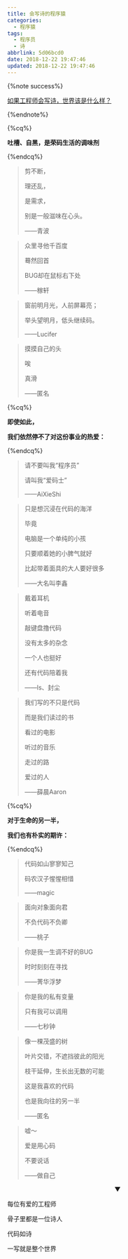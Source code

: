 ```yaml
---
title: 会写诗的程序猿
categories:
  - 程序猿
tags:
  - 程序员
  - 诗
abbrlink: 5d06bcd0
date: 2018-12-22 19:47:46
updated: 2018-12-22 19:47:46
---
```


{%note success%}

[如果工程师会写诗，世界该是什么样？](https://mp.weixin.qq.com/s/5tpXDSCuDyRmH-3VKlD9bw)

{%endnote%}

<!--more-->



{%cq%}

**吐槽、自黑，是荣码生活的调味剂**

{%endcq%}



> 剪不断，
>
> 理还乱，
>
> 是需求，
>
> 别是一般滋味在心头。
>
> ——青波



> 众里寻他千百度
>
> 蓦然回首
>
> BUG却在鼠标右下处
>
> ——稼轩
>



> 窗前明月光，人前屏幕亮；
>
> 举头望明月，低头继续码。
>
> ——Lucifer
>



> 摸摸自己的头
>
> 唉
>
> 真滑
>
> ——匿名



{%cq%}

**即使如此，**

**我们依然停不了对这份事业的热爱：**

{%endcq%}



> 请不要叫我“程序员”
>
> 请叫我“爱码士”
>
> ——AiXieShi



> 只是想沉浸在代码的海洋
>
> 毕竟
>
> 电脑是一个单纯的小孩
>
> 只要顺着她的小脾气就好
>
> 比起带着面具的大人要好很多
>
> ——大名叫李鑫



> 戴着耳机
>
> 听着电音
>
> 敲键盘撸代码
>
> 没有太多的杂念
>
> 一个人也挺好
>
> 还有代码陪着我
>
> ——ls、封尘



> 我们写的不只是代码
>
> 而是我们读过的书
>
> 看过的电影
>
> 听过的音乐
>
> 走过的路
>
> 爱过的人
>
> ——薛晨Aaron
>



{%cq%}

**对于生命的另一半，**

**我们也有朴实的期许：**

{%endcq%}



> 代码如山寥寥知己
>
> 码农汉子惺惺相惜
>
> ——magic



> 面向对象面向君
>
> 不负代码不负卿
>
> ——桃子



> 你是我一生调不好的BUG
>
> 时时刻刻在寻找
>
> ——菁华浮梦
>



> 你是我的私有变量
>
> 只有我可以调用
>
> ——七秒钟



> 像一棵茂盛的树
>
> 叶片交错，不遮挡彼此的阳光
>
> 枝干延伸，生长出无数的可能
>
> 这是我喜欢的代码
>
> 也是我向往的另一半
>
> ——匿名



> 嘘～
>
> 爱是用心码
>
> 不要说话
>
> ——做自己



<div style="text-align: center;">
▼
</div>

每位有爱的工程师

骨子里都是一位诗人

代码如诗

一写就是整个世界